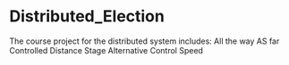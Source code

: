 # Distributed_Election
The course project for the distributed system
includes:
All the way
AS far
Controlled Distance
Stage
Alternative
Control Speed
